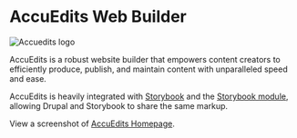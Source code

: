# AccuEdits Web Builder

![Accuedits logo](https://www.accuedits.com/logo_accuedits.png)

AccuEdits is a robust website builder that empowers content creators to efficiently produce, 
publish, and maintain content with unparalleled speed and ease.

AccuEdits is heavily integrated with
[Storybook](https://storybook.js.org/) and the [Storybook module](https://www.drupal.org/project/storybook), allowing Drupal
and Storybook to share the same markup.

View a screenshot of [AccuEdits Homepage](https://www.accuedits.com/homepage_full.png).
